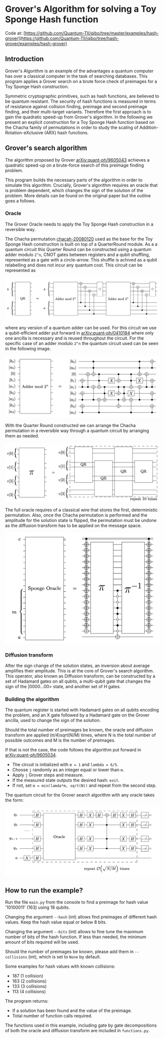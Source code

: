 # Grover's Algorithm for solving a Toy Sponge Hash function

Code at: [https://github.com/Quantum-TII/qibo/tree/master/examples/hash-grover](https://github.com/Quantum-TII/qibo/tree/hash-grover/examples/hash-grover)

## Introduction

Grover's Algorithm is an example of the advantages a quantum computer has over a classical computer in the task of searching databases. This program applies a Grover search on a brute force check of preimages for a Toy Sponge Hash construction.

Symmetric cryptographic primitives, such as hash functions, are believed to be quantum resistant. The security of hash functions is measured in terms of resistance against collision finding, preimage and second preimage finding, and their multi-target variants. Therefore the first approach is to gain the quadratic speed-up from Grover's algorithm. In the following we present an explicit construction for a Toy Sponge Hash function based on the Chacha family of permutations in order to study the scaling of Addition-Rotation-eXclusive (ARX) hash functions.

## Grover's search algorithm

The algorithm proposed by Grover [arXiv:quant-ph/9605043](https://arxiv.org/abs/quant-ph/9605043) achieves a quadratic speed-up on a brute-force search of this preimage finding problem.

This program builds the necessary parts of the algorithm in order to simulate this algorithm. Crucially, Grover's algorithm requires an oracle that is problem dependent, which changes the sign of the solution of the problem. More details can be found on the original paper but the outline goes a follows.

### Oracle

The Grover Oracle needs to apply the Toy Sponge Hash construction in a reversible way.

The Chacha permutation [chacah-20080120](https://cr.yp.to/chacha/chacha-20080120.pdf) used as the base for the Toy Sponge Hash construction is built on top of a QuarterRound module. As a a quantum circuit this Quarter Round can be constructed using a quantum adder modulo `2^n`, CNOT gates between registers and a qubit shuffling, represented as a gate with a circle-arrow. This shuffle is achived as a qubit relabelling and does not incur any quantum cost. This circuit can be represented as

![quarter-round](images/quarter-round.png)

where any version of a quantum adder can be used. For this circuit we use a qubit-efficient adder put forward in [arXiv:quant-ph/0410184](https://arxiv.org/abs/quant-ph/0410184) where only one ancilla is necessary and is reused throughout the circuit. For the specific case of an adder modulo `2^n` the quantum circuit used can be seen in the following image.

![addermod2n](images/adder-mod2n.png)

With the Quarter Round constructed we can arrange the Chacha permutation in a reversible way through a quantum circuit by arranging them as needed.

![chacha-perm](images/chacha-perm.png)

The full oracle requires of a classical wire that stores the first, deterministic permutation. Also, once the Chacha permutation is performed and the amplitude for the solution state is flipped, the permutation must be undone as the diffusion transform has to be applied on the message space.

![sponge-oracle](images/sponge-oracle.png)

### Diffusion transform

After the sign change of the solution states, an inversion about average amplifies their amplitude. This is at the core of Grover's search algorithm. This operator, also known as Diffusion transform, can be constructed by a set of Hadamard gates on all qubits, a multi-qubit gate that changes the sign of the |0000...00> state, and another set of H gates.

### Building the algorithm

The quantum register is started with Hadamard gates on all qubits encoding the problem, and an X gate followed by a Hadamard gate on the Grover ancilla, used to change the sign of the solution.

Should the total number of preimages be known, the oracle and diffusion transform are applied (π/4)sqrt(N/M) times, where N is the total number of possible outcomes and M is the number of preimages.

If that is not the case, the code follows the algorithm put forward in [arXiv:quant-ph/9605034](https://arxiv.org/abs/quant-ph/9605034).

- The circuit is initialized with `m = 1` and `lambda = 6/5`.
- Choose `j` randomly as an integer equal or lower than `m`.
- Apply `j` Grover steps and measure.
- If the measured state outputs the desired hash: `exit`.
- If not, set `m = min(lamda*m, sqrt(N))` and repeat from the second step.

The quantum circuit for the Grover search algorithm with any oracle takes the form:

![grovercircuit](images/grover-circuit-image.png)

## How to run the example?

Run the file `main.py` from the console to find a preimage for hash value '10100011' (163) using 18 qubits.

Changing the argument `--hash` (int) allows find preimages of different hash values. Keep the hash value equal or below 8 bits.

Changing the argument `--bits` (int) allows to fine tune the maximum number of bits of the hash function. If less than needed, the minimum amount of bits required will be used.

Should the number of preimages be known, please add them in `--collisions` (int), which is set to `None` by default.

Some examples for hash values with known collisions:

- 187 (1 collision)
- 163 (2 collisions)
- 133 (3 collisions)
- 113 (4 collisions)

The program returns:

- If a solution has been found and the value of the preimage.
- Total number of function calls required.

The functions used in this example, including gate by gate decompositions of both the oracle and diffusion transform are included in `functions.py`.